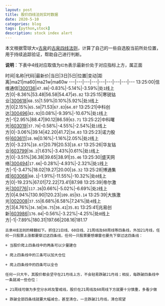 ```yaml
---
layout: post
title: 股价四线法则实时数据
date: 2020-5-10
categories: blog
tags: [python,stock]
description: stock index alert
---
```



本文根据雪球大v[古泉](https://xueqiu.com/u/7148646888)的[古泉四线法则](https://xueqiu.com/7148646888/130498192)，计算了自己的一些自选股当前所处位置，用于持续追踪验证，帮助自己进行判断。

**说明**：下表中4线对应取值为`红色`表示最新价处于对应指标上方，属正面

时间|名称|代码|最新价|当日|3日|5日|位置|变动|距离|ma21|ma60|ma21w|ma60w
---|---|---|---|---|---|---|---|---
13:25:00|信维通信|[300136](https://xueqiu.com/S/SZ300136)|`47.88`|-0.83%|-5.14%|-3.59%|处`1`线上方|0|-8.36%|53.48|56.58|54.47|`45.82`
13:25:15|寒锐钴业|[300618](https://xueqiu.com/S/SZ300618)|`68.55`|1.59%|0.10%|5.92%|处`3`线上方|0|2.15%|`65.58`|71.53|`67.83`|`64.07`
13:25:21|中科创达|[300496](https://xueqiu.com/S/SZ300496)|`82.92`|0.08%|-9.39%|-10.67%|处`1`线上方|-1|2.95%|88.47|90.12|86.59|`63.71`
13:25:22|中科曙光|[603019](https://xueqiu.com/S/SH603019)|`37.79`|-0.58%|-4.55%|-2.54%|处`1`线上方|0|-3.06%|39.14|42.20|41.72|`34.03`
13:25:23|诺力股份|[603611](https://xueqiu.com/S/SH603611)|`18.98`|0.16%|-1.16%|2.05%|处`2`线上方|0|-3.23%|`18.67`|20.79|20.53|`18.67`
13:25:26|华友钴业|[603799](https://xueqiu.com/S/SH603799)|`36.2`|1.63%|-3.43%|0.61%|处`1`线上方|0|-3.51%|36.38|39.65|38.91|`35.46`
13:25:30|盛天网络|[300494](https://xueqiu.com/S/SZ300494)|`17.66`|-0.28%|-4.93%|-2.32%|处`1`线上方|-1|-3.47%|18.02|19.27|20.00|`16.32`
13:25:28|博通集成|[603068](https://xueqiu.com/S/SH603068)|`60.1`|-1.91%|-11.55%|-10.32%|处`0`线上方|0|-19.23%|67.01|72.22|73.41|87.98
13:25:39|帝尔激光|[300776](https://xueqiu.com/S/SZ300776)|`117.26`|0.66%|-5.02%|-6.69%|处`2`线上方|0|4.94%|130.90|120.23|`109.85`|`93.14`
13:25:39|大族激光|[002008](https://xueqiu.com/S/SZ002008)|`37.55`|6.68%|6.58%|7.24%|处`4`线上方|3|4.76%|`34.50`|`36.75`|`36.41`|`35.81`
13:25:41|兆易创新|[603986](https://xueqiu.com/S/SH603986)|`176.04`|-0.56%|-3.22%|-4.25%|处`0`线上方|-1|-7.89%|180.31|197.66|208.16|181.17

```
古泉4线法则的精髓如下。抓住21日线、60日线、21周线及60周线等四条线，外加21月线，任何一只股票上涨都要穿过这四条线，任何一只股票要想爆雷也要先下穿过这四条线：

+ 当股价爬上四条线中的两条可以少量建仓

+ 爬上四条线中的三条可以加大仓位

+ 爬上四条线中的四条可以全仓

任何一只大牛，其股价都会坚守在21月线上方，不会轻易跌破21月线；相反，每跌破四条线中一条就减一些仓位：

+ 21周线可做为多空分水岭及警戒线，股价在21周线及60周线下方就要十分慎重，多看少做

+ 跌破全部四条线就要大幅减仓，甚至清仓，一旦跌破21月线，清仓观望
```